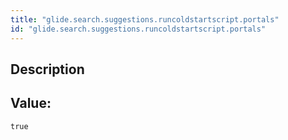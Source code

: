 ```yaml
---
title: "glide.search.suggestions.runcoldstartscript.portals"
id: "glide.search.suggestions.runcoldstartscript.portals"
---
```

## Description



## Value: 
```
true
```